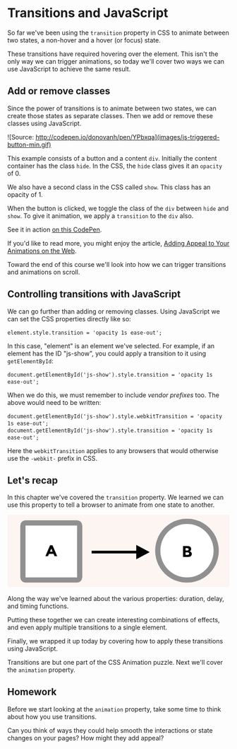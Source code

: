 # Transitions and JavaScript

So far we've been using the `transition` property in CSS to animate between two states, a non-hover and a hover (or focus) state.

These transitions have required hovering over the element. This isn't the only way we can trigger animations, so today we'll cover two ways we can use JavaScript to achieve the same result.

## Add or remove classes

Since the power of transitions is to animate between two states, we can create those states as separate classes. Then we add or remove these classes using JavaScript.

![Source: http://codepen.io/donovanh/pen/YPbxqa](images/js-triggered-button-min.gif)

This example consists of a button and a content `div`. Initially the content container has the class `hide`. In the CSS, the `hide` class gives it an `opacity` of 0.

We also have a second class in the CSS called `show`. This class has an opacity of 1.

When the button is clicked, we toggle the class of the `div` between `hide` and `show`. To give it animation, we apply a `transition` to the `div` also.

See it in action [on this CodePen](http://codepen.io/donovanh/pen/YPbxqa).

If you'd like to read more, you might enjoy the article, [Adding Appeal to Your Animations on the Web](http://webdesign.tutsplus.com/tutorials/adding-appeal-to-your-animations-on-the-web--cms-23649).

Toward the end of this course we'll look into how we can trigger transitions and animations on scroll.

## Controlling transitions with JavaScript

We can go further than adding or removing classes. Using JavaScript we can set the CSS properties directly like so:

    element.style.transition = 'opacity 1s ease-out';

In this case, "element" is an element we've selected. For example, if an element has the ID "js-show", you could apply a transition to it using `getElementById`:

    document.getElementById('js-show').style.transition = 'opacity 1s ease-out';

When we do this, we must remember to include _vendor prefixes_ too. The above would need to be written:

    document.getElementById('js-show').style.webkitTransition = 'opacity 1s ease-out';
    document.getElementById('js-show').style.transition = 'opacity 1s ease-out';

Here the `webkitTransition` applies to any browsers that would otherwise use the `-webkit-` prefix in CSS.

## Let's recap

In this chapter we've covered the `transition` property. We learned we can use this property to tell a browser to animate from one state to another.

![](images/ab.png)

Along the way we've learned about the various properties: duration, delay, and timing functions.

Putting these together we can create interesting combinations of effects, and even apply multiple transitions to a single element.

Finally, we wrapped it up today by covering how to apply these transitions using JavaScript.

Transitions are but one part of the CSS Animation puzzle. Next we'll cover the `animation` property.

## Homework

Before we start looking at the `animation` property, take some time to think about how you use transitions.

Can you think of ways they could help smooth the interactions or state changes on your pages? How might they add appeal?
